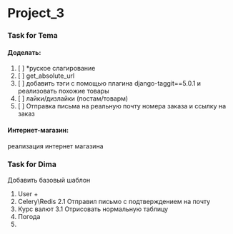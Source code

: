 # Project_3

### Task for Tema

 

#### Доделать:

1. [ ] *руское слагирование
2. [ ] get_absolute_url
3. [ ] добавить тэги с помощью плагина django-taggit==5.0.1 и реализовать похожие товары
4. [ ] лайки/дизлайки (постам/товарм)
5. [ ] Отправка письма на реальную почту номера заказа и ссылку на заказ

#### Интернет-магазин:
реализация интернет магазина



### Task for Dima

Добавить базовый шаблон

1. User +
2. Celery\Redis
2.1 Отправил письмо с подтверждением на почту
3. Курс валют
3.1 Отрисовать нормальную таблицу
4. Погода
5. 
